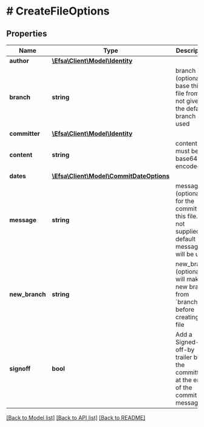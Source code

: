 # # CreateFileOptions

## Properties

Name | Type | Description | Notes
------------ | ------------- | ------------- | -------------
**author** | [**\Efsa\Client\Model\Identity**](Identity.md) |  | [optional]
**branch** | **string** | branch (optional) to base this file from. if not given, the default branch is used | [optional]
**committer** | [**\Efsa\Client\Model\Identity**](Identity.md) |  | [optional]
**content** | **string** | content must be base64 encoded |
**dates** | [**\Efsa\Client\Model\CommitDateOptions**](CommitDateOptions.md) |  | [optional]
**message** | **string** | message (optional) for the commit of this file. if not supplied, a default message will be used | [optional]
**new_branch** | **string** | new_branch (optional) will make a new branch from &#x60;branch&#x60; before creating the file | [optional]
**signoff** | **bool** | Add a Signed-off-by trailer by the committer at the end of the commit log message. | [optional]

[[Back to Model list]](../../README.md#models) [[Back to API list]](../../README.md#endpoints) [[Back to README]](../../README.md)
